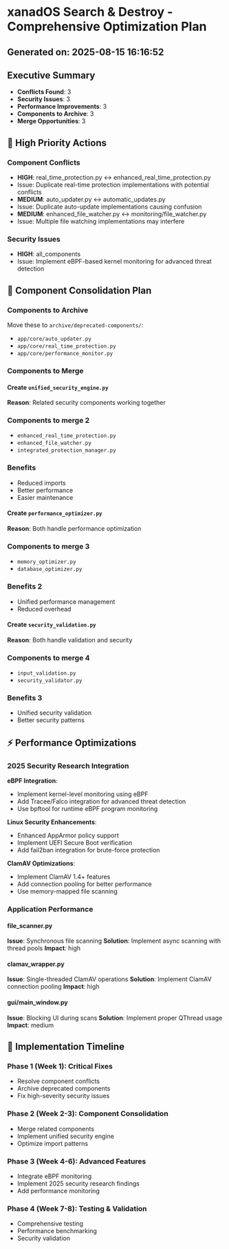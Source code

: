 # xanadOS Search & Destroy - Comprehensive Optimization Plan

## Generated on: 2025-08-15 16:16:52

## Executive Summary

- **Conflicts Found**: 3
- **Security Issues**: 3
- **Performance Improvements**: 3
- **Components to Archive**: 3
- **Merge Opportunities**: 3

## 🚨 High Priority Actions

### Component Conflicts

- **HIGH**: real_time_protection.py ↔ enhanced_real_time_protection.py
- Issue: Duplicate real-time protection implementations with potential conflicts
- **MEDIUM**: auto_updater.py ↔ automatic_updates.py
- Issue: Duplicate auto-update implementations causing confusion
- **MEDIUM**: enhanced_file_watcher.py ↔ monitoring/file_watcher.py
- Issue: Multiple file watching implementations may interfere

### Security Issues

- **HIGH**: all_components
- Issue: Implement eBPF-based kernel monitoring for advanced threat detection

## 🔧 Component Consolidation Plan

### Components to Archive

Move these to `archive/deprecated-components/`:

- `app/core/auto_updater.py`
- `app/core/real_time_protection.py`
- `app/core/performance_monitor.py`

### Components to Merge

#### Create `unified_security_engine.py`

**Reason**: Related security components working together

### Components to merge 2

- `enhanced_real_time_protection.py`
- `enhanced_file_watcher.py`
- `integrated_protection_manager.py`

### Benefits

- Reduced imports
- Better performance
- Easier maintenance

#### Create `performance_optimizer.py`

**Reason**: Both handle performance optimization

### Components to merge 3

- `memory_optimizer.py`
- `database_optimizer.py`

### Benefits 2

- Unified performance management
- Reduced overhead

#### Create `security_validation.py`

**Reason**: Both handle validation and security

### Components to merge 4

- `input_validation.py`
- `security_validator.py`

### Benefits 3

- Unified security validation
- Better security patterns

## ⚡ Performance Optimizations

### 2025 Security Research Integration

**eBPF Integration**:

- Implement kernel-level monitoring using eBPF
- Add Tracee/Falco integration for advanced threat detection
- Use bpftool for runtime eBPF program monitoring

**Linux Security Enhancements**:

- Enhanced AppArmor policy support
- Implement UEFI Secure Boot verification
- Add fail2ban integration for brute-force protection

**ClamAV Optimizations**:

- Implement ClamAV 1.4+ features
- Add connection pooling for better performance
- Use memory-mapped file scanning

### Application Performance

#### file_scanner.py

**Issue**: Synchronous file scanning
**Solution**: Implement async scanning with thread pools
**Impact**: high

#### clamav_wrapper.py

**Issue**: Single-threaded ClamAV operations
**Solution**: Implement ClamAV connection pooling
**Impact**: high

#### gui/main_window.py

**Issue**: Blocking UI during scans
**Solution**: Implement proper QThread usage
**Impact**: medium

## 📅 Implementation Timeline

### Phase 1 (Week 1): Critical Fixes

- Resolve component conflicts
- Archive deprecated components
- Fix high-severity security issues

### Phase 2 (Week 2-3): Component Consolidation

- Merge related components
- Implement unified security engine
- Optimize import patterns

### Phase 3 (Week 4-6): Advanced Features

- Integrate eBPF monitoring
- Implement 2025 security research findings
- Add performance monitoring

### Phase 4 (Week 7-8): Testing & Validation

- Comprehensive testing
- Performance benchmarking
- Security validation
